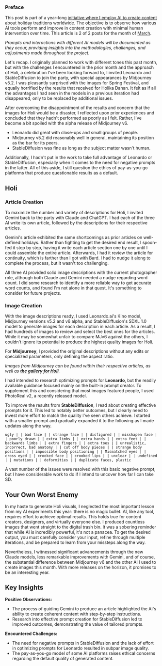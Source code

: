 ### Preface

This post is part of a year-long <u>initiative where I employ AI to create content</u> about holiday traditions worldwide. The objective is to observe how various AI tools perform and improve in content creation with minimal human intervention over time. This article is 2 of 2 posts for the month of <u>March</u>.

*Prompts and interactions with different AI models will be documented as they occur, providing insights into the methodologies, challenges, and adjustments made throughout the project.*

Let's recap. I originally planned to work with different tones this past month, but with the challenges I encountered in the prior month and the approach of Holi, a celebration I've been looking forward to, I invited Leonardo and StableDiffusion to join the party, with special appearances by Midjourney v5.2. I was pleasantly surprised with the images for Spring Festival, and equally horrified by the results that received for Holika Dahan. It felt as if all the advantages I had seen in the models in a previous iteration had disappeared, only to be replaced by additional issues.

After overcoming the disappointment of the results and concern that the images for Holi would be a disaster, I reflected upon prior experiences and concluded that they hadn't performed as poorly as I felt. Rather, I've become a bit spoiled with the alpha release of Midjourney v6.

- Leonardo did great with close-ups and small groups of people.
- Midjourney v5.2 did reasonably well in general, maintaining its position as the bar for its peers.
- StableDiffusion was fine as long as the subject matter wasn't human.

Additionally, I hadn't put in the work to take full advantage of Leonardo or StableDiffusion, especially when it comes to the need for negative prompts in the latter. All of this aside, I still question the ethics of pay-as-you-go platforms that produce questionable results as a default.

## Holi

### Article Creation

To maximize the number and variety of descriptions for Holi, I invited Gemini back to the party with Claude and ChatGPT. I had each of the three AI write its own article, followed by the descriptions for their respective articles.

Gemini's article exhibited the same shortcomings as prior articles on well-defined holidays. Rather than fighting to get the desired end result, I spoon-fed it step by step, having it write each article section one by one until I could assemble the entire article. Afterwards, I had it review the article for continuity, which is farther than I got with Bard. I had to nudge it along to complete the process, but it wasn't too challenging.

All three AI provided solid image descriptions with the current photographer role, although both Claude and Gemini needed a nudge regarding word count. I did some research to identify a more reliable way to get accurate word counts, and found I'm not alone in that quest. It's something to consider for future projects.

### Image Creation

With the image descriptions ready, I used Leonardo.ai's Kino model, Midjourney versions v5.2 and v6 alpha, and StableDiffusion's SDXL 1.0 model to generate images for each description in each article. As a result, I had hundreds of images to review and select the best ones for the articles. While it may be somewhat unfair to compare MJv6 against the others, I couldn't ignore its potential to produce the highest quality images for Holi.

For **Midjourney**, I provided the original descriptions without any edits or specialized parameters, only defining the aspect ratio.

*Images from Midjourney can be found within their respective articles, as well as **<u>the gallery for Holi</u>**.*

I had intended to research optimizing prompts for **Leonardo**, but the readily available guidance focused mainly on the built-in prompt creator. To supplement this and considering that most images featured people, I used PhotoReal v2, a recently released model.

To improve the results from **StableDiffusion**, I read about creating effective prompts for it. This led to notably better outcomes, but I clearly need to invest more effort to match the quality I've seen others achieve. I started with a smaller prompt and gradually expanded it to the following as I made updates along the way.

```
ugly | | bad face | | strange face | | disfigured | | misshapen face | | poorly drawn | | extra limbs | | extra hands | | extra feet | | backwards limbs | | extra fingers | | extra toes | | unrealistic, incorrect, bad anatomy | | cut off body pieces | | strange body positions | | impossible body positioning | | Mismatched eyes | | cross eyed | | crooked face | | crooked lips | | unclear | | undefined | | mutations | | deformities | | duplicate faces, plastic
```

A vast number of the issues were resolved with this basic negative prompt, but I have considerable work to do if I intend to uncover how far I can take SD.

## Your Own Worst Enemy

In my haste to generate Holi visuals, I neglected the most important lesson from my AI experiments this year: there is no magic bullet. AI, like any tool, requires effort to achieve optimal results. This holds true for content creators, designers, and virtually everyone else. I produced countless images that went straight to the digital trash bin. It was a sobering reminder that while AI is incredibly powerful, it's not a panacea. To get the desired output, you must carefully consider your input, refine through multiple iterations, and be prepared to learn from your missteps along the way.

Nevertheless, I witnessed significant advancements through the new Claude models, less remarkable improvements with Gemini, and of course, the substantial difference between Midjourney v6 and the other AI I used to create images this month. With more releases on the horizon, it promises to be an interesting year.

## Key Insights

**Positive Observations:**

- The process of guiding Gemini to produce an article highlighted the AI's ability to create coherent content with step-by-step instructions.
- Research into effective prompt creation for StableDiffusion led to improved outcomes, demonstrating the value of tailored prompts.

**Encountered Challenges:**

- The need for negative prompts in StableDiffusion and the lack of effort in optimizing prompts for Leonardo resulted in subpar image quality.
- The pay-as-you-go model of some AI platforms raises ethical concerns regarding the default quality of generated content.